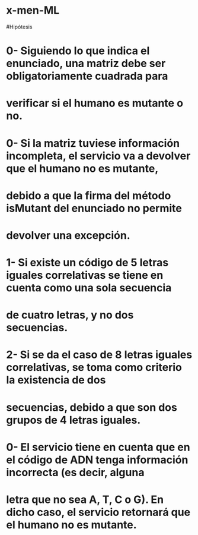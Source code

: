 # x-men-ML

#Hipótesis

#  0- Siguiendo lo que indica el enunciado, una matriz debe ser obligatoriamente cuadrada para 
# 		verificar si el humano es mutante o no.

#  0- Si la matriz tuviese información incompleta, el servicio va a devolver que el humano no es mutante, 
#		debido a que la firma del método isMutant del enunciado no permite
#		devolver una excepción.

#  1- Si existe un código de 5 letras iguales correlativas se tiene en cuenta como una sola secuencia 
#		de cuatro letras, y no dos secuencias.

#	2- Si se da el caso de 8 letras iguales correlativas, se toma como criterio la existencia de dos 
#		secuencias, debido a que son dos grupos de 4 letras iguales.

#	0-	El servicio tiene en cuenta que en el código de ADN tenga información incorrecta (es decir, alguna 
#		letra que no sea A, T, C o G). En dicho caso, el servicio retornará que el humano no es mutante.